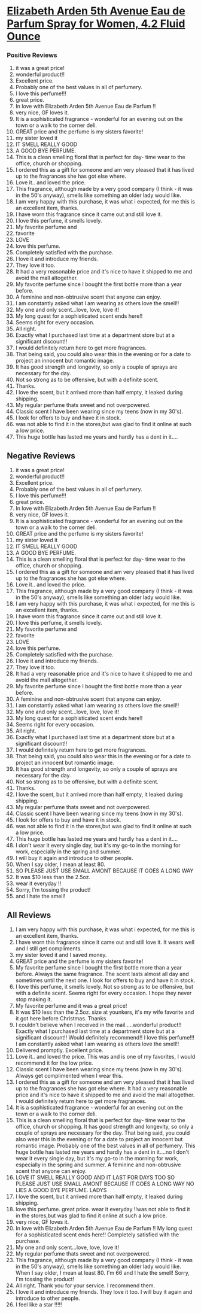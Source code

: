 # [Elizabeth Arden 5th Avenue Eau de Parfum Spray for Women, 4.2 Fluid Ounce](https://products.checkmycream.com/products/elizabeth-arden-5th-avenue-eau-de-parfum-spray-for-women-4.2-fluid-ounce.html)

### Positive Reviews

<ol>
      <li>it was a great price!</li>
      <li>wonderful product!!  </li>
      <li>Excellent price.</li>
      <li>Probably one of the best values in all of perfumery.</li>
      <li>I love this perfume!!!  </li>
      <li>great price.</li>
      <li>In love with Elizabeth Arden 5th Avenue Eau de Parfum !!</li>
      <li>very nice, GF loves it.</li>
      <li>It is a sophisticated fragrance - wonderful for an evening out on the town or a walk to the corner deli.</li>
      <li>GREAT price and the perfume is my sisters favorite!</li>
      <li>my sister loved it</li>
      <li>IT SMELL REALLY GOOD</li>
      <li>A GOOD BYE PERFUME.</li>
      <li>This is a clean smelling floral that is perfect for day- time wear to the office, church or shopping.</li>
      <li>I ordered this as a gift for someone and am very pleased that it has lived up to the fragrances she has got else where.</li>
      <li>Love it.. and loved the price.</li>
      <li>This fragrance, although made by a very good company (I think - it was in the 50&#x27;s anyway), smells like something an older lady would like.  </li>
      <li>I am very happy with this purchase, it was what i expected, for me this is an excellent item, thanks.</li>
      <li>I have worn this fragrance since it came out and still love it.  </li>
      <li>I love this perfume,  it smells lovely.  </li>
      <li>My favorite perfume and</li>
      <li>favorite</li>
      <li>LOVE</li>
      <li>love this perfume.  </li>
      <li>Completely satisfied with the purchase.</li>
      <li>I love it and introduce my friends.</li>
      <li>They love it too.</li>
      <li>It had a very reasonable price and it&#x27;s nice to have it shipped to me and avoid the mall altogether.</li>
      <li>My favorite perfume since I bought the first bottle more than a year before.</li>
      <li>A feminine and non-obtrusive scent that anyone can enjoy.</li>
      <li>I am constantly asked what I am wearing as others love the smell!!</li>
      <li>My one and only scent...love, love, love it!</li>
      <li>My long quest for a sophisticated scent ends  here!!</li>
      <li>Seems right for every occasion.  </li>
      <li>All right.</li>
      <li>Exactly what I purchased last time at a department store but at a significant discount!!  </li>
      <li>I would definitely return here to get more fragrances.</li>
      <li>That being said, you could also wear this in the evening or for a date to project an innocent but romantic image.</li>
      <li>It has good strength and longevity, so only a couple of sprays are necessary for the day.</li>
      <li>Not so strong as to be offensive, but with a definite scent.  </li>
      <li>Thanks.</li>
      <li>I love the scent, but it arrived more than half empty, it leaked during shipping.</li>
      <li>My regular perfume thats sweet and not overpowered.</li>
      <li>Classic scent I have been wearing since my teens (now in my 30&#x27;s).</li>
      <li>I look for offers to buy and have it in stock.</li>
      <li>was not able to find it in the stores,but was glad to find it online at such a low price.</li>
      <li>This huge bottle has lasted me years and hardly has a dent in it....</li>
</ol>


<h2>Negative Reviews</h2>
<ol>
<li> it was a great price!</li>
<li> wonderful product!!  </li>
<li> Excellent price.</li>
<li> Probably one of the best values in all of perfumery.</li>
<li> I love this perfume!!!  </li>
<li> great price.</li>
<li> In love with Elizabeth Arden 5th Avenue Eau de Parfum !!</li>
<li> very nice, GF loves it.</li>
<li> It is a sophisticated fragrance - wonderful for an evening out on the town or a walk to the corner deli.</li>
<li> GREAT price and the perfume is my sisters favorite!</li>
<li> my sister loved it</li>
<li> IT SMELL REALLY GOOD</li>
<li> A GOOD BYE PERFUME.</li>
<li> This is a clean smelling floral that is perfect for day- time wear to the office, church or shopping.</li>
<li> I ordered this as a gift for someone and am very pleased that it has lived up to the fragrances she has got else where.</li>
<li> Love it.. and loved the price.</li>
<li> This fragrance, although made by a very good company (I think - it was in the 50&#x27;s anyway), smells like something an older lady would like.  </li>
<li> I am very happy with this purchase, it was what i expected, for me this is an excellent item, thanks.</li>
<li> I have worn this fragrance since it came out and still love it.  </li>
<li> I love this perfume,  it smells lovely.  </li>
<li> My favorite perfume and</li>
<li> favorite</li>
<li> LOVE</li>
<li> love this perfume.  </li>
<li> Completely satisfied with the purchase.</li>
<li> I love it and introduce my friends.</li>
<li> They love it too.</li>
<li> It had a very reasonable price and it&#x27;s nice to have it shipped to me and avoid the mall altogether.</li>
<li> My favorite perfume since I bought the first bottle more than a year before.</li>
<li> A feminine and non-obtrusive scent that anyone can enjoy.</li>
<li> I am constantly asked what I am wearing as others love the smell!!</li>
<li> My one and only scent...love, love, love it!</li>
<li> My long quest for a sophisticated scent ends  here!!</li>
<li> Seems right for every occasion.  </li>
<li> All right.</li>
<li> Exactly what I purchased last time at a department store but at a significant discount!!  </li>
<li> I would definitely return here to get more fragrances.</li>
<li> That being said, you could also wear this in the evening or for a date to project an innocent but romantic image.</li>
<li> It has good strength and longevity, so only a couple of sprays are necessary for the day.</li>
<li> Not so strong as to be offensive, but with a definite scent.  </li>
<li> Thanks.</li>
<li> I love the scent, but it arrived more than half empty, it leaked during shipping.</li>
<li> My regular perfume thats sweet and not overpowered.</li>
<li> Classic scent I have been wearing since my teens (now in my 30&#x27;s).</li>
<li> I look for offers to buy and have it in stock.</li>
<li> was not able to find it in the stores,but was glad to find it online at such a low price.</li>
<li> This huge bottle has lasted me years and hardly has a dent in it....</li>
<li> I don&#x27;t wear it every single day, but it&#x27;s my go-to in the morning for work, especially in the spring and summer.</li>
<li> I will buy it again and introduce to other people.</li>
<li> When I say older, I mean at least 80.  </li>
<li> SO PLEASE JUST USE SMALL AMONT BECAUSE IT GOES A LONG WAY</li>
<li> It was $10 less than the 2.5oz.</li>
<li> wear it everyday !!</li>
<li> Sorry, I&#x27;m tossing the product!</li>
<li> and I hate the smell!  </li>
</ol>

<h2>All Reviews</h2>

<ol>
    <li> I am very happy with this purchase, it was what i expected, for me this is an excellent item, thanks.</li>
    <li> I have worn this fragrance since it came out and still love it.  It wears well and I still get compliments.</li>
    <li> my sister loved it and I saved money.</li>
    <li> GREAT price and the perfume is my sisters favorite!</li>
    <li> My favorite perfume since I bought the first bottle more than a year before. Always the same fragrance. The scent lasts almost all day and sometimes until the next one. I look for offers to buy and have it in stock.</li>
    <li> I love this perfume,  it smells lovely.  Not so strong as to be offensive, but with a definite scent.  Seems right for every occasion.  I hope they never stop making it.</li>
    <li> My favorite perfume and it was a great price!</li>
    <li> It was $10 less than the 2.5oz. size at younkers, it&#x27;s my wife favorite and it got here before Christmas.  Thanks.</li>
    <li> I couldn&#x27;t believe when I received in the mail.....wonderful product!!  Exactly what I purchased last time at a department store but at a significant discount!!  Would definitely recommend!!  I love this perfume!!!  I am constantly asked what I am wearing as others love the smell!!</li>
    <li> Delivered promptly. Excellent price.</li>
    <li> Love it.. and loved the price. This was and is one of my favorites, I would recommend it for the low price.</li>
    <li> Classic scent I have been wearing since my teens (now in my 30&#x27;s). Always get complimented when I wear this.</li>
    <li> I ordered this as a gift for someone and am very pleased that it has lived up to the fragrances she has got else where. It had a very reasonable price and it&#x27;s nice to have it shipped to me and avoid the mall altogether. I would definitely return here to get more fragrances.</li>
    <li> It is a sophisticated fragrance - wonderful for an evening out on the town or a walk to the corner deli.</li>
    <li> This is a clean smelling floral that is perfect for day- time wear to the office, church or shopping. It has good strength and longevity, so only a couple of sprays are necessary for the day. That being said, you could also wear this in the evening or for a date to project an innocent but romantic image. Probably one of the best values in all of perfumery. This huge bottle has lasted me years and hardly has a dent in it....no I don&#x27;t wear it every single day, but it&#x27;s my go-to in the morning for work, especially in the spring and summer. A feminine and non-obtrusive scent that anyone can enjoy.</li>
    <li> LOVE IT SMELL REALLY GOOD AND IT LAST FOR DAYS TOO SO PLEASE JUST USE SMALL AMONT BECAUSE IT GOES A LONG WAY NO LIES A GOOD BYE PERFUME. LADYS</li>
    <li> I love the scent, but it arrived more than half empty, it leaked during shipping.</li>
    <li> love this perfume.  great price. wear it everyday !!was not able to find it in the stores,but was glad to find it online at such a low price.</li>
    <li> very nice, GF loves it.</li>
    <li> In love with Elizabeth Arden 5th Avenue Eau de Parfum !! My long quest for a sophisticated scent ends  here!! Completely satisfied with the purchase.</li>
    <li> My one and only scent...love, love, love it!</li>
    <li> My regular perfume thats sweet and not overpowered.</li>
    <li> This fragrance, although made by a very good company (I think - it was in the 50&#x27;s anyway), smells like something an older lady would like.  When I say older, I mean at least 80.  I&#x27;m 66 and I hate the smell!  Sorry, I&#x27;m tossing the product!</li>
    <li> All right. Thank you for your service. I recommend them.</li>
    <li> I love it and introduce my friends. They love it too. I will buy it again and introduce to other people.</li>
    <li> I feel like a star !!!!!</li>
</ol>




